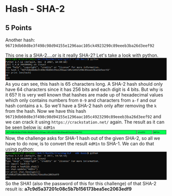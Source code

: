 # Hash - SHA-2
## 5 Points

Another hash: ```96719db60d8e3f498c98d94155e1296aac105ck4923290c89eeeb3ba26d3eef92```

This one is a SHA-2....or is it really SHA-2? Let's take a look with python.
![1](https://github.com/nickolasdaniel/Root-Me-/blob/master/Cryptanalysis/Hash%20-%20SHA-2/photos/1.PNG)
As you can see, this hash is 65 characters long. A SHA-2 hash should only have 64 characters since it has 256 bits and each digit is 4 bits. But why is it 65? It is very well known that hashes are made up of hexadecimal values which only contains numbers from ```0-9``` and characters from ```a-f``` and our hash contains a ```k```. So we'll have a SHA-2 hash only after removing the ```k``` from the hash.
Now we have this hash ```96719db60d8e3f498c98d94155e1296aac105c4923290c89eeeb3ba26d3eef92``` and we can crack it using ```https://crackstation.net/``` again.
The result as it can be seen below is: ```4dM1n```
![2](https://github.com/nickolasdaniel/Root-Me-/blob/master/Cryptanalysis/Hash%20-%20SHA-2/photos/2.PNG)
Now, the challenge asks for SHA-1 hash out of the given SHA-2, so all we have to do now, is to convert the result ```4dM1n``` to SHA-1.
We can do that using python:
![3](https://github.com/nickolasdaniel/Root-Me-/blob/master/Cryptanalysis/Hash%20-%20SHA-2/photos/3.PNG)
So the SHA1 (also the password of this for this challenge) of that SHA-2 result is: __a7c9d5a37201c08c5b7b156173bea5ec2063edf9__

